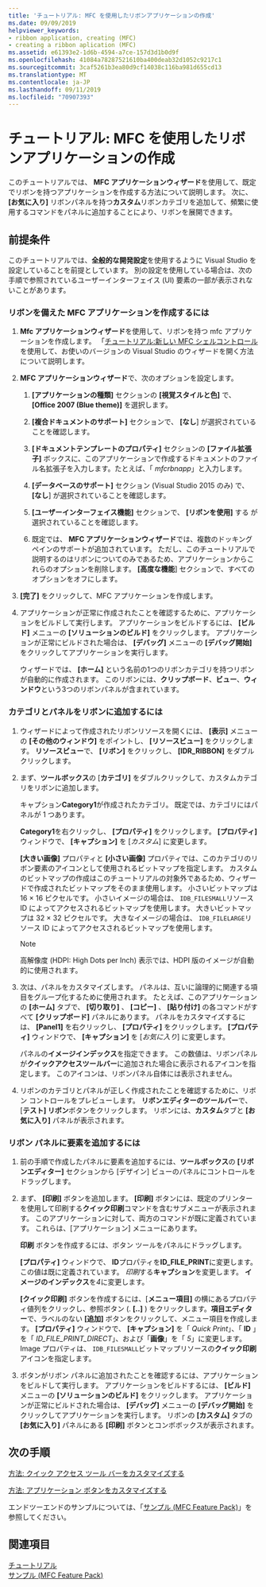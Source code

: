 ```yaml
---
title: 'チュートリアル: MFC を使用したリボンアプリケーションの作成'
ms.date: 09/09/2019
helpviewer_keywords:
- ribbon application, creating (MFC)
- creating a ribbon aplication (MFC)
ms.assetid: e61393e2-1d6b-4594-a7ce-157d3d1b0d9f
ms.openlocfilehash: 41084a78287521610ba400deab32d1052c9217c1
ms.sourcegitcommit: 3caf5261b3ea80d9cf14038c116ba981d655cd13
ms.translationtype: MT
ms.contentlocale: ja-JP
ms.lasthandoff: 09/11/2019
ms.locfileid: "70907393"
---
```

# <a name="walkthrough-creating-a-ribbon-application-by-using-mfc"></a>チュートリアル: MFC を使用したリボンアプリケーションの作成

このチュートリアルでは、 **MFC アプリケーションウィザード**を使用して、既定でリボンを持つアプリケーションを作成する方法について説明します。 次に、 **[お気に入り]** リボンパネルを持つ**カスタム**リボンカテゴリを追加して、頻繁に使用するコマンドをパネルに追加することにより、リボンを展開できます。

## <a name="prerequisites"></a>前提条件

このチュートリアルでは、**全般的な開発設定**を使用するように Visual Studio を設定していることを前提としています。 別の設定を使用している場合は、次の手順で参照されているユーザーインターフェイス (UI) 要素の一部が表示されないことがあります。

### <a name="to-create-an-mfc-application-that-has-a-ribbon"></a>リボンを備えた MFC アプリケーションを作成するには

1. **Mfc アプリケーションウィザード**を使用して、リボンを持つ mfc アプリケーションを作成します。 「[チュートリアル:新しい MFC シェルコントロール](walkthrough-using-the-new-mfc-shell-controls.md)を使用して、お使いのバージョンの Visual Studio のウィザードを開く方法について説明します。

1. **MFC アプリケーションウィザード**で、次のオプションを設定します。

    1. **[アプリケーションの種類]** セクションの **[視覚スタイルと色]** で、 **[Office 2007 (Blue theme)]** を選択します。

    1. **[複合ドキュメントのサポート]** セクションで、 **[なし**] が選択されていることを確認します。

    1. **[ドキュメントテンプレートのプロパティ]** セクションの **[ファイル拡張子]** ボックスに、このアプリケーションで作成するドキュメントのファイル名拡張子を入力します。たとえば、「 *mfcrbnapp*」と入力します。

    1. **[データベースのサポート]** セクション (Visual Studio 2015 のみ) で、 **[なし**] が選択されていることを確認します。

    1. **[ユーザーインターフェイス機能]** セクションで、 **[リボンを使用]** する が選択されていることを確認します。

    1. 既定では、 **MFC アプリケーションウィザード**では、複数のドッキングペインのサポートが追加されています。 ただし、このチュートリアルで説明するのはリボンについてのみであるため、アプリケーションからこれらのオプションを削除します。 **[高度な機能**] セクションで、すべてのオプションをオフにします。

1. **[完了]** をクリックして、MFC アプリケーションを作成します。

1. アプリケーションが正常に作成されたことを確認するために、アプリケーションをビルドして実行します。 アプリケーションをビルドするには、 **[ビルド]** メニューの **[ソリューションのビルド]** をクリックします。 アプリケーションが正常にビルドされた場合は、 **[デバッグ]** メニューの **[デバッグ開始]** をクリックしてアプリケーションを実行します。

    ウィザードでは、 **[ホーム]** という名前の1つのリボンカテゴリを持つリボンが自動的に作成されます。 このリボンには、**クリップボード**、**ビュー**、**ウィンドウ**という3つのリボンパネルが含まれています。

### <a name="to-add-a-category-and-panel-to-the-ribbon"></a>カテゴリとパネルをリボンに追加するには

1. ウィザードによって作成されたリボンリソースを開くには、 **[表示]** メニューの **[その他のウィンドウ]** をポイントし、 **[リソースビュー]** をクリックします。 **リソースビュー**で、 **[リボン]** をクリックし、 **[IDR_RIBBON]** をダブルクリックします。

1. まず、**ツールボックス**の [**カテゴリ]** をダブルクリックして、カスタムカテゴリをリボンに追加します。

    キャプション**Category1**が作成されたカテゴリ。 既定では、カテゴリにはパネルが 1 つあります。

    **Category1**を右クリックし、 **[プロパティ]** をクリックします。 **[プロパティ]** ウィンドウで、 **[キャプション]** を [*カスタム*] に変更します。

    **[大きい画像]** プロパティと **[小さい画像]** プロパティでは、このカテゴリのリボン要素のアイコンとして使用されるビットマップを指定します。 カスタムのビットマップの作成はこのチュートリアルの対象外であるため、ウィザードで作成されたビットマップをそのまま使用します。 小さいビットマップは 16 × 16 ピクセルです。 小さいイメージの場合は、 `IDB_FILESMALL`リソース ID によってアクセスされるビットマップを使用します。 大きいビットマップは 32 × 32 ピクセルです。 大きなイメージの場合は、 `IDB_FILELARGE`リソース ID によってアクセスされるビットマップを使用します。

    > [!NOTE]
    > 高解像度 (HDPI: High Dots per Inch) 表示では、HDPI 版のイメージが自動的に使用されます。

1. 次は、パネルをカスタマイズします。 パネルは、互いに論理的に関連する項目をグループ化するために使用されます。 たとえば、このアプリケーションの **[ホーム]** タブで、 **[切り取り]** 、 **[コピー]** 、 **[貼り付け]** の各コマンドがすべて **[クリップボード]** パネルにあります。 パネルをカスタマイズするには、 **[Panel1]** を右クリックし、 **[プロパティ]** をクリックします。 **[プロパティ]** ウィンドウで、 **[キャプション]** を [*お気に入り*] に変更します。

    パネルの**イメージインデックス**を指定できます。 この数値は、リボンパネルが**クイックアクセスツールバー**に追加された場合に表示されるアイコンを指定します。 このアイコンは、リボンパネル自体には表示されません。

1. リボンのカテゴリとパネルが正しく作成されたことを確認するために、リボン コントロールをプレビューします。 **リボンエディターのツールバー**で、[**テスト] リボン**ボタンをクリックします。 リボンには、**カスタム**タブと **[お気に入り]** パネルが表示されます。

### <a name="to-add-elements-to-the-ribbon-panels"></a>リボン パネルに要素を追加するには

1. 前の手順で作成したパネルに要素を追加するには、**ツールボックス**の **[リボンエディター]** セクションから [デザイン] ビューのパネルにコントロールをドラッグします。

1. まず、 **[印刷]** ボタンを追加します。 **[印刷]** ボタンには、既定のプリンターを使用して印刷する**クイック印刷**コマンドを含むサブメニューが表示されます。 このアプリケーションに対して、両方のコマンドが既に定義されています。 これらは、[アプリケーション] メニューにあります。

    **印刷** ボタンを作成するには、ボタン ツールをパネルにドラッグします。

    **[プロパティ]** ウィンドウで、 **ID**プロパティを**ID_FILE_PRINT**に変更します。この値は既に定義されています。 *印刷*する**キャプション**を変更します。 **イメージのインデックス**を*4*に変更します。

    **[クイック印刷]** ボタンを作成するには、[**メニュー項目]** の横にあるプロパティ値列をクリックし、参照ボタン (. **[..]** ) をクリックします。**項目エディター**で、ラベルのない **[追加]** ボタンをクリックして、メニュー項目を作成します。 **[プロパティ]** ウィンドウで、 **[キャプション]** を「 *Quick Print*」、「 **ID** 」を「 *ID_FILE_PRINT_DIRECT*」、および「**画像**」を「 *5*」に変更します。 Image プロパティは、 `IDB_FILESMALL`ビットマップリソースの**クイック印刷**アイコンを指定します。

1. ボタンがリボン パネルに追加されたことを確認するには、アプリケーションをビルドして実行します。 アプリケーションをビルドするには、 **[ビルド]** メニューの **[ソリューションのビルド]** をクリックします。 アプリケーションが正常にビルドされた場合は、 **[デバッグ]** メニューの **[デバッグ開始]** をクリックしてアプリケーションを実行します。 リボンの **[カスタム]** タブの **[お気に入り]** パネルにある **[印刷]** ボタンとコンボボックスが表示されます。

## <a name="next-steps"></a>次の手順

[方法: クイック アクセス ツール バーをカスタマイズする](../mfc/how-to-customize-the-quick-access-toolbar.md)

[方法: アプリケーション ボタンをカスタマイズする](../mfc/how-to-customize-the-application-button.md)

エンドツーエンドのサンプルについては、「[サンプル (MFC Feature Pack)](../overview/visual-cpp-samples.md)」を参照してください。

## <a name="see-also"></a>関連項目

[チュートリアル](../mfc/walkthroughs-mfc.md)<br/>
[サンプル (MFC Feature Pack)](../overview/visual-cpp-samples.md)
